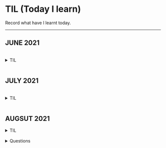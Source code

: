 # TIL (Today I learn)
Record what have I learnt today. 




<hr/>
<h2> JUNE 2021 </h2>
<br>



 <details>
  <summary>
   TIL
  </summary>
    <br>

    20210611: https://github.com/skylermbang/TIL/blob/main/0611.md
  <br>
    20210611: https://github.com/skylermbang/TIL/blob/main/0612.md
  <br>
    20210614: https://github.com/skylermbang/TIL/blob/main/0614.md
    <br>
    20210615: https://github.com/skylermbang/TIL/blob/main/0615.md
      <br>
    20210616: https://github.com/skylermbang/TIL/blob/main/0616.md
      <br>
    20210617: https://github.com/skylermbang/TIL/blob/main/0617.md
      <br>
    20210618: https://github.com/skylermbang/TIL/blob/main/0618.md
      <br>
    20210619: https://github.com/skylermbang/TIL/blob/main/0619.md
      <br>
    20210620: https://github.com/skylermbang/TIL/blob/main/0620.md
     <br>
    20210621: https://github.com/skylermbang/TIL/blob/main/0621.md
     <br>
    20210622: https://github.com/skylermbang/TIL/blob/main/0622.md
     <br>
    20210623: https://github.com/skylermbang/TIL/blob/main/0623.md
     <br>
    20210624: https://github.com/skylermbang/TIL/blob/main/0624.md
     <br>
    20210625: https://github.com/skylermbang/TIL/blob/main/0625.md
    <br>
    20210626: https://github.com/skylermbang/TIL/blob/main/0625.md
    <br>
    20210627: https://github.com/skylermbang/Lectures-/blob/master/JS/PS/0627.pdf
    <br>
    20210625: https://github.com/skylermbang/TIL/blob/main/0625.md
  </details>
  <br>
  
  
<h2> JULY 2021 </h2>
<br>


 <details>
  <summary>
   TIL
  </summary>
    <br>

 
   
  </details>
  <br>
  
<h2> AUGSUT  2021 </h2>
<details>
  <summary>
   TIL
  </summary>
    <br>

  
  </details>
  <br>
  
<details>
  <summary>
   Questions
  </summary>
    <br>
    https://github.com/skylermbang/TIL/blob/main/questoin.md

  </details>
  <br>
  
